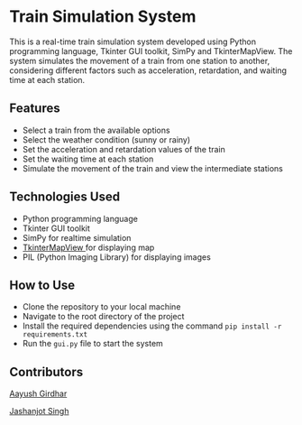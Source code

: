 # Train Simulation System
This is a real-time train simulation system developed using Python programming language, Tkinter GUI toolkit, SimPy and TkinterMapView. The system simulates the movement of a train from one station to another, considering different factors such as acceleration, retardation, and waiting time at each station.

## Features
- Select a train from the available options
- Select the weather condition (sunny or rainy)
- Set the acceleration and retardation values of the train
- Set the waiting time at each station
- Simulate the movement of the train and view the intermediate stations
## Technologies Used
- Python programming language
- Tkinter GUI toolkit
- SimPy for realtime simulation
- <a href = "https://github.com/TomSchimansky/TkinterMapView" target = "_blank"> TkinterMapView </a> for displaying map
- PIL (Python Imaging Library) for displaying images
## How to Use
- Clone the repository to your local machine
- Navigate to the root directory of the project
- Install the required dependencies using the command `pip install -r requirements.txt`
- Run the `gui.py` file to start the system
## Contributors
<a href = "https://github.com/AayushG02" target = "_blank"> Aayush Girdhar </a>

<a href = "https://github.com/jashan7167" target = "_blank"> Jashanjot Singh </a>

